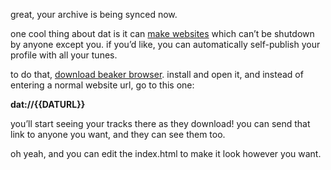 great, your archive is being synced now.

one cool thing about dat is it can [make websites](https://beakerbrowser.com/) which can’t be shutdown by anyone except you. if you’d like, you can automatically self-publish your profile with all your tunes.

to do that, [download beaker browser](http://beakerbrowser.com). install and open it, and instead of entering a normal website url, go to this one:

**dat://{{DATURL}}**

you’ll start seeing your tracks there as they download! you can send that link to anyone you want, and they can see them too.

oh yeah, and you can edit the index.html to make it look however you want.